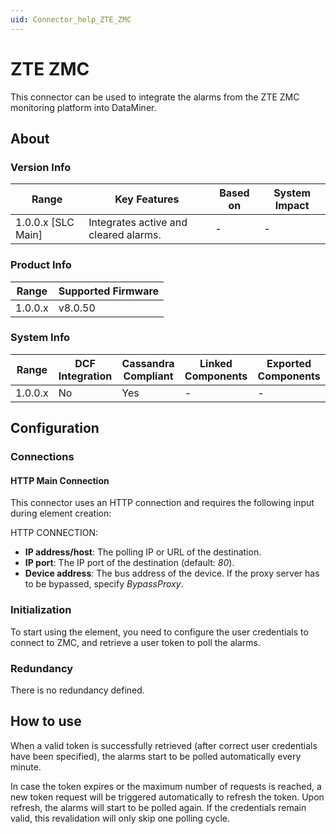 ```yaml
---
uid: Connector_help_ZTE_ZMC
---
```


# ZTE ZMC

This connector can be used to integrate the alarms from the ZTE ZMC monitoring platform into DataMiner.

## About

### Version Info

| **Range**            | **Key Features**                      | **Based on** | **System Impact** |
|----------------------|---------------------------------------|--------------|-------------------|
| 1.0.0.x \[SLC Main\] | Integrates active and cleared alarms. | \-           | \-                |

### Product Info

| Range     | Supported Firmware     |
|-----------|------------------------|
| 1.0.0.x   | v8.0.50                |

### System Info

| Range     | DCF Integration     | Cassandra Compliant     | Linked Components     | Exported Components     |
|-----------|---------------------|-------------------------|-----------------------|-------------------------|
| 1.0.0.x   | No                  | Yes                     | \-                    | \-                      |

## Configuration

### Connections

#### HTTP Main Connection

This connector uses an HTTP connection and requires the following input during element creation:

HTTP CONNECTION:

- **IP address/host**: The polling IP or URL of the destination.
- **IP port**: The IP port of the destination (default: *80*).
- **Device address**: The bus address of the device. If the proxy server has to be bypassed, specify *BypassProxy*.

### Initialization

To start using the element, you need to configure the user credentials to connect to ZMC, and retrieve a user token to poll the alarms.

### Redundancy

There is no redundancy defined.

## How to use

When a valid token is successfully retrieved (after correct user credentials have been specified), the alarms start to be polled automatically every minute.

In case the token expires or the maximum number of requests is reached, a new token request will be triggered automatically to refresh the token. Upon refresh, the alarms will start to be polled again. If the credentials remain valid, this revalidation will only skip one polling cycle.
